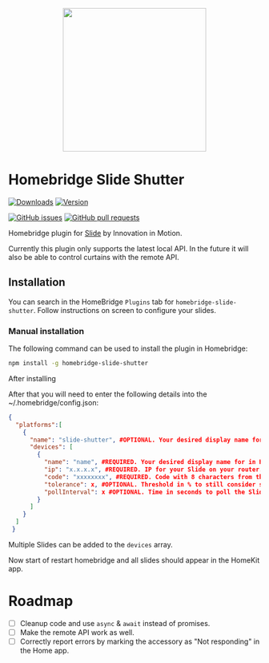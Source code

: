 
<p align="center">

<img src="https://github.com/bram-is/homebridge-slide-shutter/raw/main/_assets/header.png" width="286">

</p>

# Homebridge Slide Shutter

[![Downloads](https://img.shields.io/npm/dt/homebridge-slide-shutter)](https://www.npmjs.com/package/homebridge-slide-shutter)
[![Version](https://img.shields.io/npm/v/homebridge-slide-shutter)](https://www.npmjs.com/package/homebridge-slide-shutter)

[![GitHub issues](https://img.shields.io/github/issues/bramsmulders/homebridge-slide-shutter)](https://github.com/bramsmulders/homebridge-slide-shutter/issues)
[![GitHub pull requests](https://img.shields.io/github/issues-pr/bramsmulders/homebridge-slide-shutter)](https://github.com/bramsmulders/homebridge-slide-shutter/pulls)


Homebridge plugin for [Slide](https://nl.slide.store/) by Innovation in Motion.

Currently this plugin only supports the latest local API. In the future it will also be able to control curtains with the remote API.

## Installation

You can search in the HomeBridge `Plugins` tab for `homebridge-slide-shutter`. Follow instructions on screen to configure your slides.

### Manual installation
The following command can be used to install the plugin in Homebridge:

```bash
npm install -g homebridge-slide-shutter
```

After installing

After that you will need to enter the following details into the ~/.homebridge/config.json:

```JSON
{
  "platforms":[
    {
      "name": "slide-shutter", #OPTIONAL. Your desired display name for in the homebridge logs.
      "devices": [
        {
          "name": "name", #REQUIRED. Your desired display name for in HomeKit.
          "ip": "x.x.x.x", #REQUIRED. IP for your Slide on your router. Should be a fixed IP address.
          "code": "xxxxxxxx", #REQUIRED. Code with 8 characters from the sticker on the top of your Slide or in the manual.
          "tolerance": x, #OPTIONAL. Threshold in % to still consider state fully open or fully closed. Defaults to 10.
          "pollInterval": x #OPTIONAL. Time in seconds to poll the Slide curtain. Defaults to 5.
        }
      ]
    }
  ]
 }
```
Multiple Slides can be added to the `devices` array.

Now start of restart homebridge and all slides should appear in the HomeKit app.

# Roadmap

- [ ] Cleanup code and use `async` & `await` instead of promises.
- [ ] Make the remote API work as well.
- [ ] Correctly report errors by marking the accessory as "Not responding" in the Home app.
